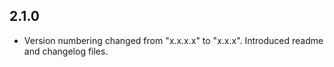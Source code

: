 ## 2.1.0

- Version numbering changed from "x.x.x.x" to "x.x.x". Introduced readme and changelog files.
